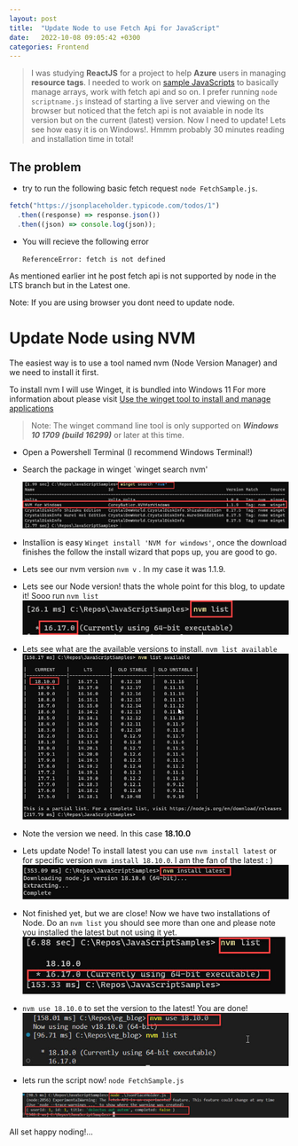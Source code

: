 ```yaml
---
layout: post
title:  "Update Node to use Fetch Api for JavaScript"
date:   2022-10-08 09:05:42 +0300
categories: Frontend
---
```

> I was studying **ReactJS** for a project to help **Azure** users in managing **resource tags**. I needed to work on [sample JavaScripts](https://github.com/emrgcl/JavaScriptSamples) to basically manage arrays, work with fetch api and so on. I prefer running `node scriptname.js` instead of starting a live server and viewing on the browser but noticed that the fetch api is not avaiable in node lts version but on the current (latest) version. Now I need to update! Lets see how easy it is on Windows!. Hmmm probably 30 minutes reading and installation time in total!

## The problem
- try to run the following basic fetch request `node FetchSample.js`.

```JavaScript
fetch("https://jsonplaceholder.typicode.com/todos/1")
  .then((response) => response.json())
  .then((json) => console.log(json));
```
- You will recieve the following error

    `
    ReferenceError: fetch is not defined
    `

As mentioned earlier int he post fetch api is not supported by node in the LTS branch but in the Latest one.

Note: If you are  using browser you dont need to update node.

# Update Node using NVM

The easiest way is to use a tool named nvm (Node Version Manager) and we need to install it first.

To install nvm I will use Winget, it is bundled into Windows 11  For more information about please visit [Use the winget tool to install and manage applications](https://learn.microsoft.com/en-us/windows/package-manager/winget/)

> Note: The winget command line tool is only supported on ***Windows 10 1709 (build 16299)*** or later at this time.
- Open a Powershell Terminal (I recommend Windows Terminal!)
- Search the package in winget `winget search nvm' 

    ![image](../assets/images/22-10-08-Update-Node-To-Use-Fetch-Api/Winget_Search.jpg)

- Installion is easy `Winget install 'NVM for windows'`, once the download finishes the follow the install wizard that pops up, you are good to go.
- Lets see our nvm version `nvm v` . In my case it was 1.1.9.
- Lets see our Node version! thats the whole point for this blog, to update it! Sooo run `nvm list`
    ![image](../assets/images/22-10-08-Update-Node-To-Use-Fetch-Api/NVM_Current_Version.jpg)
- Lets see what are the available versions to install. `nvm list available`
    ![image](../assets/images/22-10-08-Update-Node-To-Use-Fetch-Api/NVM_Available_Versions.jpg)
- Note the version we need. In this case **18.10.0**
- Lets update Node! To install latest you can use `nvm install latest` or for specific version `nvm install 18.10.0`. I am the fan of the latest : )
    ![image](../assets/images/22-10-08-Update-Node-To-Use-Fetch-Api/nvm_install_latest.jpg)
- Not finished yet, but we are close! Now we have two installations of Node. Do an `nvm list` you should see more than one and please note you installed the latest but not using it yet.
    ![image](../assets/images/22-10-08-Update-Node-To-Use-Fetch-Api/NVM_list.jpg)
- `nvm use 18.10.0` to set the version to the latest! You are done!
    ![image](../assets/images/22-10-08-Update-Node-To-Use-Fetch-Api/nvm_use.jpg)
- lets run the script now! `node FetchSample.js`

    ![image](../assets/images/22-10-08-Update-Node-To-Use-Fetch-Api/use-fetch-with-node.jpg)

All set happy noding!...